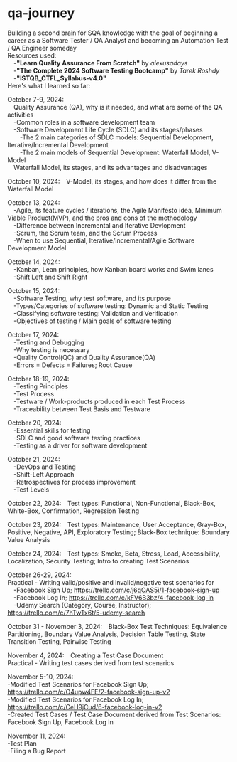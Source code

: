 # qa-journey
Building a second brain for SQA knowledge with the goal of beginning a career as a Software Tester / QA Analyst and becoming an Automation Test / QA Engineer someday<br>
Resources used:<br>
&emsp;-<b>"Learn Quality Assurance From Scratch"</b> by <i>alexusadays</i><br>
&emsp;-<b>"The Complete 2024 Software Testing Bootcamp"</b> by <i>Tarek Roshdy</i><br>
&emsp;-<b>"ISTQB_CTFL_Syllabus-v4.0"</b><br>
Here's what I learned so far:

October 7-9, 2024:<br>
&emsp;Quality Assurance (QA), why is it needed, and what are some of the QA activities<br>
&emsp;-Common roles in a software development team<br>
&emsp;-Software Development Life Cycle (SDLC) and its stages/phases<br>
&emsp;&emsp;-The 2 main categories of SDLC models: Sequential Development, Iterative/Incremental Development<br>
&emsp;&emsp;-The 2 main models of Sequential Development: Waterfall Model, V-Model<br>
&emsp;Waterfall Model, its stages, and its advantages and disadvantages<br>

October 10, 2024:&emsp;V-Model, its stages, and how does it differ from the Waterfall Model<br>

October 13, 2024:<br>
&emsp;-Agile, its feature cycles / iterations, the Agile Manifesto idea, Minimum Viable Product(MVP), and the pros and cons of the methodology<br>
&emsp;-Difference between Incremental and Iterative Devlopment<br>
&emsp;-Scrum, the Scrum team, and the Scrum Process<br>
&emsp;-When to use Sequential, Iterative/Incremental/Agile Software Development Model<br>

October 14, 2024:<br>
&emsp;-Kanban, Lean principles, how Kanban board works and Swim lanes<br>
&emsp;-Shift Left and Shift Right<br>

October 15, 2024:<br>
&emsp;-Software Testing, why test software, and its purpose<br>
&emsp;-Types/Categories of software testing: Dynamic and Static Testing<br>
&emsp;-Classifying software testing: Validation and Verification<br>
&emsp;-Objectives of testing / Main goals of software testing<br>

October 17, 2024:<br>
&emsp;-Testing and Debugging<br>
&emsp;-Why testing is necessary<br>
&emsp;-Quality Control(QC) and Quality Assurance(QA)<br>
&emsp;-Errors = Defects = Failures; Root Cause<br>

October 18-19, 2024:<br>
&emsp;-Testing Principles<br>
&emsp;-Test Process<br>
&emsp;-Testware / Work-products produced in each Test Process<br>
&emsp;-Traceability between Test Basis and Testware<br>

October 20, 2024:<br>
&emsp;-Essential skills for testing<br>
&emsp;-SDLC and good software testing practices<br>
&emsp;-Testing as a driver for software development<br>

October 21, 2024:<br>
&emsp;-DevOps and Testing<br>
&emsp;-Shift-Left Approach<br>
&emsp;-Retrospectives for process improvement<br>
&emsp;-Test Levels<br>

October 22, 2024:&emsp;Test types: Functional, Non-Functional, Black-Box, White-Box, Confirmation, Regression Testing

October 23, 2024:&emsp;Test types: Maintenance, User Acceptance, Gray-Box, Positive, Negative, API, Exploratory Testing; Black-Box technique: Boundary Value Analysis

October 24, 2024:&emsp;Test types: Smoke, Beta, Stress, Load, Accessibility, Localization, Security Testing; Intro to creating Test Scenarios

October 26-29, 2024:<br>
Practical - Writing valid/positive and invalid/negative test scenarios for<br>
&emsp;-Facebook Sign Up; <a>https://trello.com/c/j6qOAS5i/1-facebook-sign-up</a><br>
&emsp;-Facebook Log In; <a>https://trello.com/c/kFV6B3bz/4-facebook-log-in</a><br>
&emsp;-Udemy Search (Category, Course, Instructor); <a>https://trello.com/c/7hTwTx6t/5-udemy-search</a>

October 31 - November 3, 2024:&emsp;Black-Box Test Techniques: Equivalence Partitioning, Boundary Value Analysis, Decision Table Testing, State Transition Testing, Pairwise Testing

November 4, 2024:&emsp;Creating a Test Case Document<br>
Practical - Writing test cases derived from test scenarios

November 5-10, 2024:<br>
-Modified Test Scenarios for Facebook Sign Up; <a>https://trello.com/c/O4upw4FE/2-facebook-sign-up-v2</a><br>
-Modified Test Scenarios for Facebook Log In; <a>https://trello.com/c/CeH9jCud/6-facebook-log-in-v2</a><br>
-Created Test Cases / Test Case Document derived from Test Scenarios: Facebook Sign Up, Facebook Log In

November 11, 2024:<br>
-Test Plan<br>
-Filing a Bug Report

